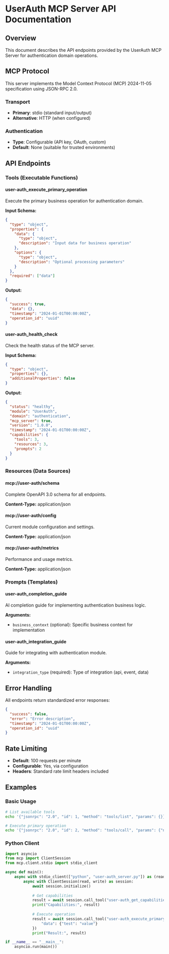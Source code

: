 # UserAuth MCP Server API Documentation

## Overview

This document describes the API endpoints provided by the UserAuth MCP Server for authentication domain operations.

## MCP Protocol

This server implements the Model Context Protocol (MCP) 2024-11-05 specification using JSON-RPC 2.0.

### Transport

- **Primary**: stdio (standard input/output)
- **Alternative**: HTTP (when configured)

### Authentication

- **Type**: Configurable (API key, OAuth, custom)
- **Default**: None (suitable for trusted environments)

## API Endpoints

### Tools (Executable Functions)

#### user-auth_execute_primary_operation

Execute the primary business operation for authentication domain.

**Input Schema:**
```json
{
  "type": "object",
  "properties": {
    "data": {
      "type": "object",
      "description": "Input data for business operation"
    },
    "options": {
      "type": "object",
      "description": "Optional processing parameters"
    }
  },
  "required": ["data"]
}
```

**Output:**
```json
{
  "success": true,
  "data": {},
  "timestamp": "2024-01-01T00:00:00Z",
  "operation_id": "uuid"
}
```

#### user-auth_health_check

Check the health status of the MCP server.

**Input Schema:**
```json
{
  "type": "object",
  "properties": {},
  "additionalProperties": false
}
```

**Output:**
```json
{
  "status": "healthy",
  "module": "UserAuth",
  "domain": "authentication",
  "mcp_server": true,
  "version": "1.0.0",
  "timestamp": "2024-01-01T00:00:00Z",
  "capabilities": {
    "tools": 3,
    "resources": 3,
    "prompts": 2
  }
}
```

### Resources (Data Sources)

#### mcp://user-auth/schema

Complete OpenAPI 3.0 schema for all endpoints.

**Content-Type:** application/json

#### mcp://user-auth/config

Current module configuration and settings.

**Content-Type:** application/json

#### mcp://user-auth/metrics

Performance and usage metrics.

**Content-Type:** application/json

### Prompts (Templates)

#### user-auth_completion_guide

AI completion guide for implementing authentication business logic.

**Arguments:**
- `business_context` (optional): Specific business context for implementation

#### user-auth_integration_guide

Guide for integrating with authentication module.

**Arguments:**
- `integration_type` (required): Type of integration (api, event, data)

## Error Handling

All endpoints return standardized error responses:

```json
{
  "success": false,
  "error": "Error description",
  "timestamp": "2024-01-01T00:00:00Z",
  "operation_id": "uuid"
}
```

## Rate Limiting

- **Default**: 100 requests per minute
- **Configurable**: Yes, via configuration
- **Headers**: Standard rate limit headers included

## Examples

### Basic Usage

```bash
# List available tools
echo '{"jsonrpc": "2.0", "id": 1, "method": "tools/list", "params": {}}' | python3 user-auth_server.py

# Execute primary operation
echo '{"jsonrpc": "2.0", "id": 2, "method": "tools/call", "params": {"name": "user-auth_execute_primary_operation", "arguments": {"data": {"test": "value"}}}}' | python3 user-auth_server.py
```

### Python Client

```python
import asyncio
from mcp import ClientSession
from mcp.client.stdio import stdio_client

async def main():
    async with stdio_client(["python", "user-auth_server.py"]) as (read, write):
        async with ClientSession(read, write) as session:
            await session.initialize()
            
            # Get capabilities
            result = await session.call_tool("user-auth_get_capabilities", {})
            print("Capabilities:", result)
            
            # Execute operation
            result = await session.call_tool("user-auth_execute_primary_operation", {
                "data": {"test": "value"}
            })
            print("Result:", result)

if __name__ == "__main__":
    asyncio.run(main())
```
